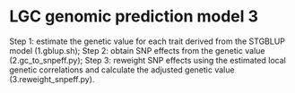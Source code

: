 LGC genomic prediction model 3
=====
  Step 1: estimate the genetic value for each trait derived from the STGBLUP model (1.gblup.sh); Step 2: obtain SNP effects from the genetic value (2.gc_to_snpeff.py); Step 3: reweight SNP effects using the estimated local genetic correlations and calculate the adjusted genetic value (3.reweight_snpeff.py).
